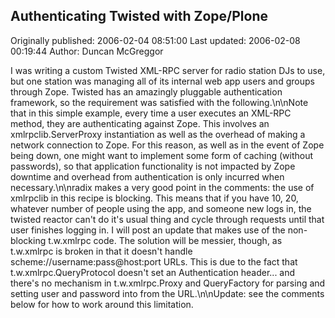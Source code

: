 ## Authenticating Twisted with Zope/Plone

Originally published: 2006-02-04 08:51:00
Last updated: 2006-02-08 00:19:44
Author: Duncan McGreggor

I was writing a custom Twisted XML-RPC server for radio station DJs to use, but one station was managing all of its internal web app users and groups through Zope. Twisted has an amazingly pluggable authentication framework, so the requirement was satisfied with the following.\n\nNote that in this simple example, every time a user executes an XML-RPC method, they are authenticating against Zope. This involves an xmlrpclib.ServerProxy instantiation as well as the overhead of making a network connection to Zope. For this reason, as well as in the event of Zope being down, one might want to implement some form of caching (without passwords), so that application functionality is not impacted by Zope downtime and overhead from authentication is only incurred when necessary.\n\nradix makes a very good point in the comments: the use of xmlrpclib in this recipe is blocking. This means that if you have 10, 20, whatever number of people using the app, and someone new logs in, the twisted reactor can't do it's usual thing and cycle through requests until that user finishes logging in. I will post an update that makes use of the non-blocking t.w.xmlrpc code. The solution will be messier, though, as t.w.xmlrpc is broken in that it doesn't handle scheme://username:pass@host:port URLs. This is due to the fact that t.w.xmlrpc.QueryProtocol doesn't set an Authentication header... and there's no mechanism in t.w.xmlrpc.Proxy and QueryFactory for parsing and setting user and password into from the URL.\n\nUpdate: see the comments below for how to work around this limitation.